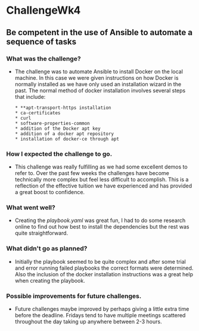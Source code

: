 # ChallengeWk4

## Be competent in the use of Ansible to automate a sequence of tasks

### What was the challenge? 

- The challenge was to automate Ansible to install Docker on the local machine. In this case we were given instructions on how Docker is normally installed as we have only used an installation wizard in the past. The normal method of docker installation involves several steps that include:

      * **apt-transport-https installation
      * ca-certificates
      * curl
      * software-properties-common
      * addition of the Docker apt key
      * addition of a docker apt repository
      * installation of docker-ce through apt

### How I expected the challenge to go. 

- This challenge was really fulfilling as we had some excellent demos to refer to. Over the past few weeks the challenges have become technically more complex but feel less difficult to accomplish. This is a reflection of the effective tuition we have experienced and has provided a great boost to confidence.

### What went well? 

- Creating the *playbook.yaml* was great fun, I had to do some research online to find out how best to install the dependencies but the rest was quite straightforward. 

### What didn't go as planned? 

- Initially the playbook seemed to be quite complex and after some trial and error running failed playbooks the correct formats were determined. Also the inclusion of the docker installation instructions was a great help when creating the playbook.

### Possible improvements for future challenges.

- Future challenges maybe improved by perhaps giving a little extra time before the deadline. Fridays tend to have multiple meetings scattered throughout the day taking up anywhere between 2-3 hours. 

